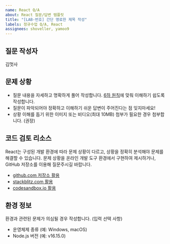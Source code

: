 ```yaml
---
name: React Q/A
about: React 질문/답변 템플릿
title: "[LAB-번호] 간단 명료한 제목 작성"
labels: 정규수업 Q/A, React
assignees: shoveller, yamoo9
---
```


## 질문 작성자

김멋사

## 문제 상황

- 질문 내용을 자세하고 명확하게 풀어 작성합니다. [6하 원칙](https://namu.wiki/w/%EC%9C%A1%ED%95%98%EC%9B%90%EC%B9%99)에 맞춰 이해하기 쉽도록 작성합니다.
- 질문이 파악되어야 정확하고 이해하기 쉬운 답변이 주어진다는 점 잊지마세요!
- 상황 이해를 돕기 위한 이미지 또는 비디오(최대 10MB) 첨부가 필요한 경우 첨부합니다. (권장)

## 코드 검토 리소스

React는 구성된 개발 환경에 따라 문제 상황이 다르고, 상황을 정확히 분석해야 문제를 해결할 수 있습니다. 문제 상황을 온라인 개발 도구 환경에서 구현하여 제시하거나, GitHub 저장소를 이용해 질문주시길 바랍니다.

- [github.com 저장소 활용](https://github.com)
- [stackblitz.com 활용](https://stackblitz.com/)
- [codesandbox.io 활용](https://codesandbox.io/)

## 환경 정보

환경과 관련된 문제가 의심될 경우 작성합니다. (입력 선택 사항)

- 운영체제 종류 (예: Windows, macOS)
- Node.js 버전 (예: v16.15.0)
